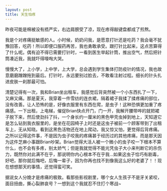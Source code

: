 ```yaml
---
layout: post
title: 天生怕疼
---
```




昨夜可能是棉被没有捂严实，右边肩膀受了凉，现在疼得敲键盘都成了煎熬。

我是个对疼痛挺敏感的人。小时候，奶奶问我，是愿意打针还是吃药？我会毫不犹豫回答，吃药！所以即便口服药再苦，我也勇敢承受。跟打针比起来，这点苦算得了什么呢。偶有迫不得已需要打针时，一看到医生举起针筒，推出空气，然后把针筒凑近我，我就吓得嚎啕大哭。

慢慢大了，上小学，上中学，上大学，总会遇到学生集体打防疫针的情况，我也故意磨磨蹭蹭拖到最后。打针时，永远要别过脸去，不敢看注射过程。细长的针头扎进皮肤一刹那最可怕。

清楚记得有一次，我和Brian坐出租车，我感觉后背突然被一个小东西扎了一下，又麻又痛。那是夏天，我穿着一件雪纺的连衣裙，隔着裙子我揉了揉疼痛的部位，没有改善。让人恐怖的是，好像衣服里有东西在爬，是虫子！这种恐惧更加重了疼痛感。一下出租，上电梯，催促Brian快点开门，门一开，我解开腰带哗的就把裙子脱下来，然后使劲抖了抖，一个身长约一厘米的黑色甲壳虫掉到地上，天知道它是怎么钻到我衣服里的，是坐在花园椅子上时还是这虫子被前一个顾客带到了出租车上，无从知晓。看到这黑色活物还在地上爬动，我又惊又怕，更觉得后背疼痛。之所以记得这件事，不是因为虫子咬我的疼痛甚于经历过的其他疼痛，而是那天因为这件芝麻小事跟Brian吵架。Brian觉得大活人被一个微小的虫子咬一下根本不算什么，也不会有多疼，别太娇气；但是我就觉得不能光凭虫子大小来判断它的杀伤力，既然你对此满不在乎，那说明你内心根本不在乎我…如果这虫子恰巧有剧毒，好吧，那你就后悔吧，后悔一辈子，因为你再也找不到像我这么好的老婆了！！现在想想那天的事情，还觉得蛮可笑。

据说女人分娩才是疼痛的极致。看那些影视剧里，哪个女人生孩子不是牙关紧咬，面目扭曲，撕心裂肺哀号？一想到这个我就忍不住打个寒战~
